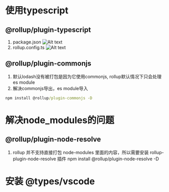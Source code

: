 # 使用typescript
## @rollup/plugin-typescript
1. package.json
![Alt text](media/image-1.png)
2. rollup.config.ts
![Alt text](media/image.png)
## @rollup/plugin-commonjs
1. 默认lodash没有被打包是因为它使用commonjs, rollup默认情况下只会处理es module
2. 解决commonjs导出，es module导入
```cmd
npm install @rollup/plugin-commonjs -D
```
# 解决node_modules的问题
##  @rollup/plugin-node-resolve 
1. rollup 并不支持直接打包 node-modules 里面的内容，所以需要安装 rollup-plugin-node-resolve 插件
npm install @rollup/plugin-node-resolve -D

# 安装 @types/vscode